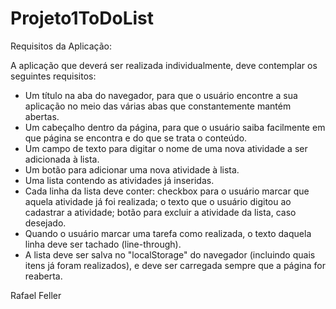 # Projeto1ToDoList

Requisitos da Aplicação:

A aplicação que deverá ser realizada individualmente, deve contemplar os seguintes requisitos:

- Um título na aba do navegador, para que o usuário encontre a sua aplicação no meio das várias abas que constantemente mantém abertas.
- Um cabeçalho dentro da página, para que o usuário saiba facilmente em que página se encontra e do que se trata o conteúdo.
- Um campo de texto para digitar o nome de uma nova atividade a ser adicionada à lista.
- Um botão para adicionar uma nova atividade à lista.
- Uma lista contendo as atividades já inseridas.
- Cada linha da lista deve conter: checkbox para o usuário marcar que aquela atividade já
foi realizada; o texto que o usuário digitou ao cadastrar a atividade; botão para excluir a
atividade da lista, caso desejado.
- Quando o usuário marcar uma tarefa como realizada, o texto daquela linha deve ser tachado (line-through).
- A lista deve ser salva no "localStorage" do navegador (incluindo quais itens já foram realizados), e deve ser carregada sempre que a página for reaberta.

Rafael Feller